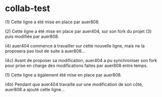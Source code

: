 # collab-test

(1) Cette ligne a été mise en place par auer808.

(2) Cette ligne a été mise en place par auer404, sur son fork du projet (3) puis modifiée par auer808.

(4) auer404 commence à travailler sur cette nouvelle ligne, mais ne la proposera pas tout de suite à auer808...

(4c) Avant de proposer sa modification, auer404 a pu synchroniser son fork pour prise en charge des modifications faites par auer808 entre temps.

(1) Cette ligne a également été mise en place par auer808.

(4b) Pendant que auer404 travaille sur une modification de son côté, auer808 a ajouté cette ligne...

